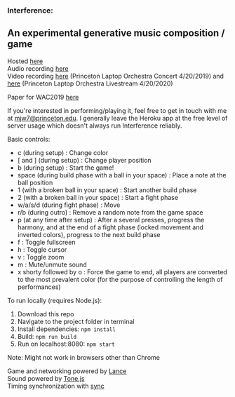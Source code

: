 ### Interference: 
An experimental generative music composition / game
---
Hosted [here](https://interference.herokuapp.com)  
Audio recording [here](https://soundcloud.com/user-519512177/interference-042019)  
Video recording [here](https://www.youtube.com/watch?v=C-5P3hXuGfs) (Princeton Laptop Orchestra Concert 4/20/2019) and [here](https://youtu.be/uD4tDYiHQnM) (Princeton Laptop Orchestra Livestream 4/20/2020)  

Paper for WAC2019 [here](https://www.ntnu.edu/documents/1282113268/1290797448/WAC2019-CameraReadySubmission-43.pdf/c2dec2c2-c34a-122d-be16-465082b3afbd?t=1575329716758)  

If you're interested in performing/playing it, feel free to get in touch with me at mjw7@princeton.edu.
I generally leave the Heroku app at the free level of server usage which doesn't always run Interference reliably.

Basic controls:
- c (during setup) : Change color
- [ and ] (during setup) : Change player position
- b (during setup) : Start the game!
- space (during build phase with a ball in your space) : Place a note at the ball position
- 1 (with a broken ball in your space) : Start another build phase
- 2 (with a broken ball in your space) : Start a fight phase
- w/a/s/d (during fight phase) : Move
- r/b (during outro) : Remove a random note from the game space
- p (at any time after setup) : After a several presses, progress the harmony, and at the end of a fight phase (locked movement and inverted colors), progress to the next build phase
- f : Toggle fullscreen
- h : Toggle cursor
- v : Toggle zoom
- m : Mute/unmute sound
- x shorty followed by o : Force the game to end, all players are converted to the most prevalent color (for the purpose of controlling the length of performances)

To run locally (requires Node.js):
1. Download this repo
2. Navigate to the project folder in terminal
3. Install dependencies: `npm install`
4. Build: `npm run build`
5. Run on localhost:8080: `npm start`

Note:
Might not work in browsers other than Chrome

Game and networking powered by [Lance](http://lance.gg/)  
Sound powered by [Tone.js](https://tonejs.github.io/)  
Timing synchronization with [sync](https://github.com/collective-soundworks/sync) 
